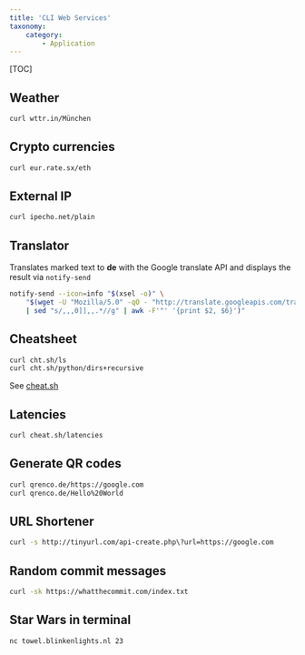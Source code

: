 ```yaml
---
title: 'CLI Web Services'
taxonomy:
    category:
        - Application
---
```


[TOC]

## Weather

```sh
curl wttr.in/München
```
  
## Crypto currencies

```sh
curl eur.rate.sx/eth
```

## External IP

```sh
curl ipecho.net/plain
```

## Translator

Translates marked text to **de** with the Google translate API and displays the result via `notify-send`

```sh
notify-send --icon=info "$(xsel -o)" \
	"$(wget -U "Mozilla/5.0" -qO - "http://translate.googleapis.com/translate_a/single?client=gtx&sl=auto&tl=de&dt=t&q=$(xsel -o | sed "s/[\"'<>]//g")" \
    | sed "s/,,,0]],,.*//g" | awk -F'"' '{print $2, $6}')"
```

## Cheatsheet

```sh
curl cht.sh/ls
curl cht.sh/python/dirs+recursive
```
See [cheat.sh](https://knowledge.rootknecht.net/cli-applications#cheat-sh)
    
## Latencies

```sh
curl cheat.sh/latencies
```
  
## Generate QR codes

```sh
curl qrenco.de/https://google.com
curl qrenco.de/Hello%20World
```
  
## URL Shortener

```sh
curl -s http://tinyurl.com/api-create.php\?url=https://google.com
```
    
## Random commit messages

```sh
curl -sk https://whatthecommit.com/index.txt
```
  
## Star Wars in terminal

```sh
nc towel.blinkenlights.nl 23
```
